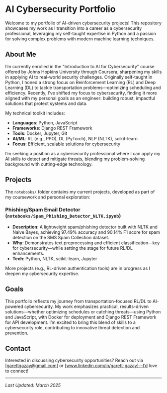 # AI Cybersecurity Portfolio

Welcome to my portfolio of AI-driven cybersecurity projects! This repository showcases my work as I transition into a career as a cybersecurity professional, leveraging my self-taught expertise in Python and a passion for solving complex problems with modern machine learning techniques.

## About Me

I’m currently enrolled in the "Introduction to AI for Cybersecurity" course offered by Johns Hopkins University through Coursera, sharpening my skills in applying AI to real-world security challenges. Originally self-taught in Python, I honed a strong focus on Reinforcement Learning (RL) and Deep Learning (DL) to tackle transportation problems—optimizing scheduling and efficiency. Recently, I’ve shifted my focus to cybersecurity, finding it more aligned with my personal goals as an engineer: building robust, impactful solutions that protect systems and data.

My technical toolkit includes:
- **Languages**: Python, JavaScript
- **Frameworks**: Django REST Framework
- **Tools**: Docker, Jupyter, Git
- **AI/ML**: RL (e.g., PPO), DL (PyTorch), NLP (NLTK), scikit-learn
- **Focus**: Efficient, scalable solutions for cybersecurity

I’m seeking a position as a cybersecurity professional where I can apply my AI skills to detect and mitigate threats, blending my problem-solving background with cutting-edge technology.

## Projects

The `notebooks/` folder contains my current projects, developed as part of my coursework and personal exploration:

### Phishing/Spam Email Detector (`notebooks/Spam_Phishing_Detector_NLTK.ipynb`)
- **Description**: A lightweight spam/phishing detector built with NLTK and Naive Bayes, achieving 97.49% accuracy and 90.14% F1 score for spam detection on the SMS Spam Collection dataset.
- **Why**: Demonstrates text preprocessing and efficient classification—key for cybersecurity—while setting the stage for future RL/DL enhancements.
- **Tech**: Python, NLTK, scikit-learn, Jupyter

More projects (e.g., RL-driven authentication tools) are in progress as I deepen my cybersecurity expertise.

## Goals

This portfolio reflects my journey from transportation-focused RL/DL to AI-powered cybersecurity. My work emphasizes practical, results-driven solutions—whether optimizing schedules or catching threats—using Python and JavaScript, with Docker for deployment and Django REST Framework for API development. I’m excited to bring this blend of skills to a cybersecurity role, contributing to innovative threat detection and prevention.

## Contact

Interested in discussing cybersecurity opportunities? Reach out via [garettgazay@gmail.com] or [www.linkedin.com/in/garett-gazay]—I’d love to connect!

---
*Last Updated: March 2025*
